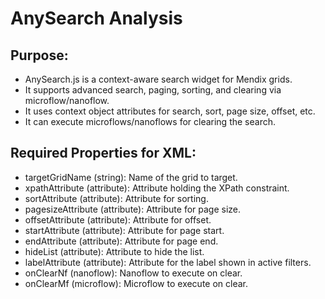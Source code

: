 # AnySearch Analysis

## Purpose:

-   AnySearch.js is a context-aware search widget for Mendix grids.
-   It supports advanced search, paging, sorting, and clearing via microflow/nanoflow.
-   It uses context object attributes for search, sort, page size, offset, etc.
-   It can execute microflows/nanoflows for clearing the search.

## Required Properties for XML:

-   targetGridName (string): Name of the grid to target.
-   xpathAttribute (attribute): Attribute holding the XPath constraint.
-   sortAttribute (attribute): Attribute for sorting.
-   pagesizeAttribute (attribute): Attribute for page size.
-   offsetAttribute (attribute): Attribute for offset.
-   startAttribute (attribute): Attribute for page start.
-   endAttribute (attribute): Attribute for page end.
-   hideList (attribute): Attribute to hide the list.
-   labelAttribute (attribute): Attribute for the label shown in active filters.
-   onClearNf (nanoflow): Nanoflow to execute on clear.
-   onClearMf (microflow): Microflow to execute on clear.
